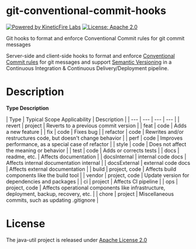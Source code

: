 # git-conventional-commit-hooks
[![Powered by KineticFire Labs](https://img.shields.io/badge/Powered_by-KineticFire_Labs-CDA519?link=https%3A%2F%2Flabs.kineticfire.com%2F)](https://labs.kineticfire.com/)
[![License: Apache 2.0](https://img.shields.io/badge/License-Apache_2.0-blue.svg)](https://opensource.org/licenses/Apache-2.0)
<p></p>
Git hooks to format and enforce Conventional Commit rules for git commit messages

Server-side and client-side hooks to format and enforce [Conventional Commit rules](https://www.conventionalcommits.org/en/v1.0.0/) for git messages and support [Semantic Versioning](https://semver.org/) in a Continuous Integration & Continuous Delivery/Deployment pipeline.

# Description

**Type Description**

| Type | Typical Scope Applicability | Description |
| --- | --- | --- | --- |
| revert | project | Reverts to a previous commit version |
| feat | code | Adds a new feature |
| fix | code | Fixes bug |
| refactor | code | Rewrites and/or restructures code, but doesn't change behavior |
| perf | code | Improves performance, as a special case of refactor |
| style | code | Does not affect the meaning or behavior |
| test | code | Adds or corrects tests |
| docs | readme, etc. | Affects documentation |
| docsInternal | internal code docs | Affects internal documentation internal |
| docsExternal | external code docs | Affects external documentation |
| build | project, code | Affects build components like the build tool |
| vendor | project, code | Update version for dependencies and packages |
| ci | project | Affects CI pipeline |
| ops | project, code | Affects operational components like infrastructure, deployment, backup, recovery, etc. |
| chore | project | Miscellaneous commits, such as updating .gitignore |



# License
The java-util project is released under [Apache License 2.0](https://www.apache.org/licenses/LICENSE-2.0)
